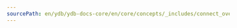 ```yaml
---
sourcePath: en/ydb/ydb-docs-core/en/core/concepts/_includes/connect_overlay/database_example.md
---
```

